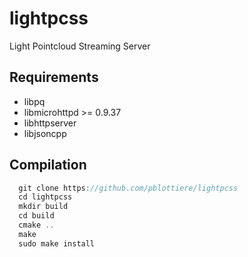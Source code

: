 # lightpcss
Light Pointcloud Streaming Server

## Requirements

* libpq
* libmicrohttpd >= 0.9.37
* libhttpserver
* libjsoncpp

## Compilation

```c++
  git clone https://github.com/pblottiere/lightpcss
  cd lightpcss
  mkdir build
  cd build
  cmake ..
  make
  sudo make install
```
